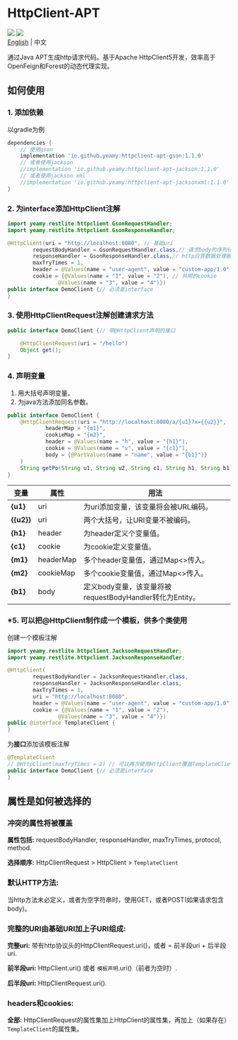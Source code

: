 # HttpClient-APT

[![](https://img.shields.io/badge/platform-Java1.8+-red)](https://developer.android.com/reference/android/database/sqlite/SQLiteDatabase) [![](https://img.shields.io/github/license/Yeamy/httpclient-apt)](https://github.com/Yeamy/httpclient-apt/blob/master/LICENSE)   
[English](README.md) | 中文

通过Java APT生成http请求代码。基于Apache HttpClient5开发，效率高于OpenFeign和Forest的动态代理实现。

## 如何使用

### 1. 添加依赖
以gradle为例

```gradle
dependencies {
    // 使用gson
    implementation 'io.github.yeamy:httpclient-apt-gson:1.1.0'
    // 或者使用jackson
    //implementation 'io.github.yeamy:httpclient-apt-jackson:1.1.0'
    // 或者使用jackson xml
    //implementation 'io.github.yeamy:httpclient-apt-jacksonxml:1.1.0'
}
```

### 2. 为interface添加HttpClient注解

```java
import yeamy.restlite.httpclient.GsonRequestHandler;
import yeamy.restlite.httpclient.GsonResponseHandler;

@HttpClient(uri = "http://localhost:8080", // 基础uri
        requestBodyHandler = GsonRequestHandler.class,// 请求body的序列化适配器
        responseHandler = GsonResponseHandler.class,// http应答数据处理器
        maxTryTimes = 1,
        header = @Values(name = "user-agent", value = "custom-app/1.0"), // 共用的header
        cookie = {@Values(name = "1", value = "2"), // 共用的cookie
                @Values(name = "3", value = "4")})
public interface DemoClient {// 必须是interface
}
```

### 3. 使用HttpClientRequest注解创建请求方法

```java
public interface DemoClient {// 带@HttpClient声明的接口

    @HttpClientRequest(uri = "/hello")
    Object get();
}
```

### 4. 声明变量

1. 用大括号声明变量。
2. 为java方法添加同名参数。

```java
public interface DemoClient {
    @HttpClientRequest(uri = "http://localhost:8080/a/{u1}?x={{u2}}",
            headerMap = "{m1}",
            cookieMap = "{m2}",
            header = @Values(name = "h", value = "{h1}"),
            cookie = @Values(name = "v", value = "{c1}"),
            body = {@PartValues(name = "name", value = "{b1}")}
    )
    String getPo(String u1, String u2, String c1, String h1, String b1, Map<?, String> m1, Map<String, String> m2);
}
```

| 变量         | 属性        | 用法                                         |
|------------|-----------|--------------------------------------------|
| **{u1}**   | uri       | 为uri添加变量，该变量将会被URL编码。                      |
| **{{u2}}** | uri       | 两个大括号，让URI变量不被编码。                          |
| **{h1}**   | header    | 为header定义个变量值。                             |
| **{c1}**   | cookie    | 为cookie定义变量值。                              |
| **{m1}**   | headerMap | 多个header变量值，通过Map<>传入。                     |
| **{m2}**   | cookieMap | 多个cookie变量值，通过Map<>传入。                     |
| **{b1}**   | body      | 定义body变量，该变量将被requestBodyHandler转化为Entity。 |  


### *5. 可以把@HttpClient制作成一个模板，供多个类使用

创建一个模板注解

```java
import yeamy.restlite.httpclient.JacksonRequestHandler;
import yeamy.restlite.httpclient.JacksonResponseHandler;

@HttpClient(
        requestBodyHandler = JacksonRequestHandler.class,
        responseHandler = JacksonResponseHandler.class,
        maxTryTimes = 1,
        uri = "http://localhost:8080",
        header = @Values(name = "user-agent", value = "custom-app/1.0"),
        cookie = {@Values(name = "1", value = "2"),
                @Values(name = "3", value = "4")})
public @interface TemplateClient {
}
```

为**接口**添加该模板注解

```java
@TemplateClient
// @HttpClient(maxTryTimes = 2) // 可以再次使用HttpClient覆盖TemplateClient的属性
public interface DemoClient {// 必须是interface
}
```

## 属性是如何被选择的

### 冲突的属性将被覆盖

**属性包括:** requestBodyHandler, responseHandler, maxTryTimes, protocol, method.

**选择顺序:** HttpClientRequest > HttpClient > `TemplateClient`

### 默认HTTP方法:

当http方法未必定义，或者为空字符串时，使用GET，或者POST(如果请求包含body)。

### 完整的URI由基础URI加上子URI组成:

**完整uri:** 带有http协议头的HttpClientRequest.uri()，或者 = 前半段uri + 后半段uri.

**前半段uri:** HttpClient.uri() 或者 `模板声明`.uri()（前者为空时）.

**后半段uri:** HttpClientRequest.uri().

### headers和cookies:

**全部:** HttpClientRequest的属性集加上HttpClient的属性集，再加上（如果存在）`TemplateClient`的属性集。